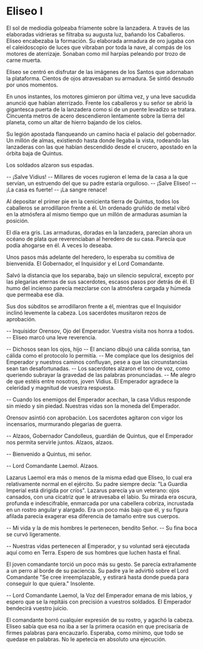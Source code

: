 # Eliseo I

El sol de mediodía golpeaba fríamente sobre la lanzadera. A través de las elaboradas vidrieras se filtraba su augusta luz, bañando los Caballeros. Eliseo encabezaba la formación. Su elaborada armadura de oro jugaba con el caleidoscopio de luces que vibraban por toda la nave, al compás de los motores de aterrizaje. Sonaban como mil harpías peleando por trozo de carne muerta.

Eliseo se centró en disfrutar de las imágenes de los Santos que adornaban la plataforma. Cientos de ojos atravesaban su armadura. Se sintió desnudo por unos momentos.

En unos instantes, los motores gimieron por última vez, y una leve sacudida anunció que habían aterrizado. Frente los caballeros y su señor se abrió la gigantesca puerta de la lanzadera como si de un puente levadizo se tratara. Cincuenta metros de acero descendieron lentamente sobre la tierra del planeta, como un altar de hierro bajando de los cielos.

Su legión apostada flanqueando un camino hacia el palacio del gobernador. Un millón de almas, existiendo hasta donde llegaba la vista, rodeando las lanzaderas con las que habían descendido desde el crucero, apostado en la órbita baja de Quintus.

Los soldados alzaron sus espadas.

-- ¡Salve Vidius! -- Millares de voces rugieron el lema de la casa a la que servían, un estruendo del que su padre estaría orgulloso.
-- ¡Salve Eliseo!
-- ¡La casa es fuerte!
-- ¡La sangre renace!

Al depositar el primer pie en la cenicienta tierra de Quintus, todos los caballeros se arrodillaron frente a él. Un ordenado gruñido de metal vibró en la atmósfera al mismo tiempo que un millón de armaduras asumían la posición.

El día era gris. Las armaduras, doradas en la lanzadera, parecían ahora un océano de plata que reverenciaban al heredero de su casa. Parecía que podía ahogarse en él. A veces lo deseaba.

Unos pasos más adelante del heredero, lo esperaba su comitiva de bienvenida. El Gobernador, el Inquisidor y el Lord Comandante.

Salvó la distancia que los separaba, bajo un silencio sepulcral, excepto por las plegarias eternas de sus sacerdotes, escasos pasos por detrás de él. El humo del incienso parecía mezclarse con la atmósfera cargada y húmeda que permeaba ese día.

Sus dos súbditos se arrodillaron frente a él, mientras que el Inquisidor inclinó levemente la cabeza. Los sacerdotes musitaron rezos de aprobación.

--  Inquisidor Orensov, Ojo del Emperador. Vuestra visita nos honra a todos. -- Eliseo marcó una leve reverencia.

-- Dichosos sean los ojos, hijo -- El anciano dibujó una cálida sonrisa, tan cálida como el protocolo lo permitía. -- Me complace que los designios del Emperador y nuestros caminos confluyan, pese a que las circunstancias sean tan desafortunadas. -- Los sacerdotes alzaron el tono de voz, como queriendo subrayar la gravedad de las palabras pronunciadas. -- Me alegro de que estéis entre nosotros, joven Vidius. El Emperador agradece la celeridad y magnitud de vuestra respuesta.

-- Cuando los enemigos del Emperador acechan, la casa Vidius responde sin miedo y sin piedad. Nuestras vidas son la moneda del Emperador.

Orensov asintió con aprobación. Los sacerdotes agitaron con vigor los incensarios, murmurando plegarias de guerra.

-- Alzaos, Gobernador Candolleus, guardián de Quintus, que el Emperador nos permita servirle juntos. Alzaos, alzaos.

<!-- TODO descripción Candolleus -->

-- Bienvenido a Quintus, mi señor.

-- Lord Comandante Laemol. Alzaos.

Lazarus Laemol era más o menos de la misma edad que Eliseo, lo cual era relativamente normal en el ejército. Su padre siempre decía: "La Guardia Imperial está dirigida por críos". Lazarus parecía ya un veterano: ojos cansados, con una cicatriz que le atravesaba el labio. Su mirada era oscura, profunda e indescifrable, enmarcada por una cabellera cobriza, incrustada en un rostro angular y alargado. Era un poco más bajo que él, y su figura afilada parecía exagerar esa diferencia de tamaño entre sus cuerpos.

-- Mi vida y la de mis hombres le pertenecen, bendito Señor. -- Su fina boca se curvó ligeramente.

-- Nuestras vidas pertenecen al Emperador, y su voluntad será ejecutada aquí como en Terra. Espero de sus hombres que luchen hasta el final.

El joven comandante torció un poco más su gesto. Se parecía extrañamente a un perro al borde de su paciencia. Su padre ya le advirtió sobre el Lord Comandante "Se cree irreemplazable, y estirará hasta donde pueda para conseguir lo que quiera." Insolente.

-- Lord Comandante Laemol, la Voz del Emperador emana de mis labios, y espero que se la repitáis con precisión a vuestros soldados. El Emperador bendecirá vuestro juicio.

El comandante borró cualquier expresión de su rostro, y agachó la cabeza. Eliseo sabía que esa no iba a ser la primera ocasión en que precisaría de firmes palabras para encauzarlo. Esperaba, como mínimo, que todo se quedase en palabras. No le apetecía en absoluto una ejecución.